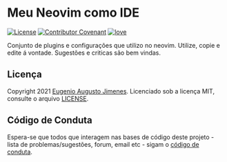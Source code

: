 # Meu Neovim como IDE

[![License](https://img.shields.io/badge/License-MIT-lightgray)](/LICENSE)
[![Contributor Covenant](https://img.shields.io/badge/Contributor%20Covenant-2.0-lightblue)](/code_of_conduct.md)
[![love](https://img.shields.io/badge/BUILD%20WITH-%F0%9F%96%A4-lightgreen)](https://callmarx.github.io)

Conjunto de plugins e configurações que utilizo no neovim. Utilize, copie e edite á vontade.
Sugestões e criticas são bem vindas.

## Licença

Copyright 2021 [Eugenio Augusto Jimenes](https://callmarx.github.io).
Licenciado sob a licença MIT, consulte o arquivo [LICENSE](/LICENSE).

## Código de Conduta

Espera-se que todos que interagem nas bases de código deste projeto - lista de problemas/sugestões,
forum, email etc - sigam o [código de conduta](/code_of_conduct.md).
